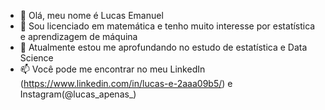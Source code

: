 - 👋 Olá, meu nome é Lucas Emanuel
- 👀 Sou licenciado em matemática e tenho muito interesse por estatística e aprendizagem de máquina
- 🌱 Atualmente estou me aprofundando no estudo de estatística e Data Science
- 📫 Você pode me encontrar no meu LinkedIn (https://www.linkedin.com/in/lucas-e-2aaa09b5/) e Instagram(@lucas_apenas_)
